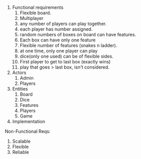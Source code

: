 1. Functional requirements
	1. Flexible board.
	2. Multiplayer
	3. any number of players can play together.
	4. each player has number assigned.
	5. random numbers of boxes on board can have features.
	6. Each box can have only one feature
	7. Flexible number of features (snakes n ladder).
	8. at one time, only one player can play
	9. dice(only one used) can be of flexible sides.
	10. First player to get to last box (exactly wins)
	11. play that goes > last box, isn't considered.
2. Actors
	1. Admin
	2. Players
3. Entities
	1. Board
	2. Dice
	3. Features
	4. Players
	5. Game
4. Implementation

Non-Functional Reqs:
1. Scalable
2. Flexible
3. Reliable